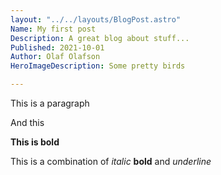 ```yaml
---
layout: "../../layouts/BlogPost.astro"
Name: My first post
Description: A great blog about stuff...
Published: 2021-10-01
Author: Olaf Olafson
HeroImageDescription: Some pretty birds

---
```


This is a paragraph 

And this 

**This is bold** 

This is a combination of *italic* **bold**  and  *underline* 
